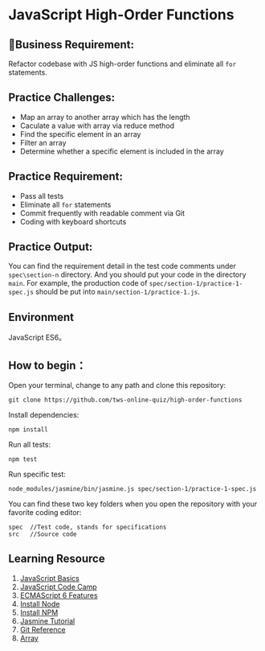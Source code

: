 # JavaScript High-Order Functions

## Business Requirement:
Refactor codebase with JS high-order functions and eliminate all `for` statements.

## Practice Challenges:
* Map an array to another array which has the length
* Caculate a value with array via reduce method
* Find the specific element in an array
* Filter an array
* Determine whether a specific element is included in the array

## Practice Requirement:
* Pass all tests
* Eliminate all `for` statements
* Commit frequently with readable comment via Git
* Coding with keyboard shortcuts

## Practice Output:
You can find the requirement detail in the test code comments under `spec\section-n` directory. And you should put your code in the directory `main`.
For example, the production code of `spec/section-1/practice-1-spec.js` should be put into `main/section-1/practice-1.js`.

## Environment
JavaScript ES6。

## How to begin：
Open your terminal, change to any path and clone this repository:
```
git clone https://github.com/tws-online-quiz/high-order-functions
```
Install dependencies:
```
npm install
```
Run all tests:
```
npm test
```
Run specific test:
```
node_modules/jasmine/bin/jasmine.js spec/section-1/practice-1-spec.js
```
You can find these two key folders when you open the repository with your favorite coding editor:
```
spec  //Test code, stands for specifications
src   //Source code
```

## Learning Resource
1. [JavaScript Basics](https://developer.mozilla.org/en-US/docs/Learn/Getting_started_with_the_web/JavaScript_basics)
2. [JavaScript Code Camp](https://www.freecodecamp.org/challenges/comment-your-javascript-code)
3. [ECMAScript 6 Features](http://es6.ruanyifeng.com/)
4. [Install Node](https://github.com/creationix/nvm)
5. [Install NPM](https://github.com/npm/npm)
6. [Jasmine Tutorial](http://jasmine.github.io/2.4/introduction.html)
7. [Git Reference](https://git-scm.com/docs)
8. [Array](https://developer.mozilla.org/en-US/docs/Web/JavaScript/Reference/Global_Objects/Array)